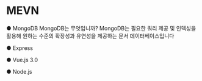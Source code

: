 # MEVN

● MongoDB
MongoDB는 무엇입니까?
MongoDB는 필요한 쿼리 제공 및 인덱싱을 활용해 원하는 수준의 확장성과 유연성을 제공하는 문서 데이터베이스입니다

● Express

● Vue.js 3.0

● Node.js

